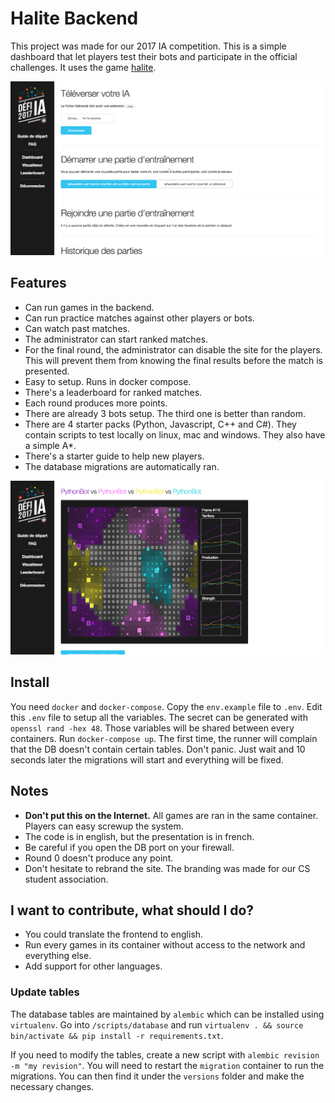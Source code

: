 # Halite Backend
This project was made for our 2017 IA competition. This is a simple dashboard that let players test their bots and participate in the official challenges. It uses the game [halite](https://halite.io/).

![Admin interface](admin_interface.png)

## Features
- Can run games in the backend.
- Can run practice matches against other players or bots.
- Can watch past matches.
- The administrator can start ranked matches.
- For the final round, the administrator can disable the site for the players.
This will prevent them from knowing the final results before the match is presented.
- Easy to setup. Runs in docker compose.
- There's a leaderboard for ranked matches.
- Each round produces more points.
- There are already 3 bots setup. The third one is better than random.
- There are 4 starter packs (Python, Javascript, C++ and C#). They contain scripts to test locally on linux, mac and windows. They also have a simple A*.
- There's a starter guide to help new players.
- The database migrations are automatically ran.

![Game viewer](game_viewer.png)

## Install
You need `docker` and `docker-compose`. Copy the `env.example` file to `.env`.
Edit this `.env` file to setup all the variables. The secret can be generated
with `openssl rand -hex 48`. Those variables will be shared between every
containers. Run `docker-compose up`. The first time, the runner will complain
that the DB doesn't contain certain tables. Don't panic. Just wait and 10 seconds later the migrations will start and everything will be fixed.

## Notes
- **Don't put this on the Internet.** All games are ran in the same container. Players can easy screwup the system.
- The code is in english, but the presentation is in french.
- Be careful if you open the DB port on your firewall.
- Round 0 doesn't produce any point.
- Don't hesitate to rebrand the site. The branding was made for our CS student
association.

## I want to contribute, what should I do?
- You could translate the frontend to english.
- Run every games in its container without access to the network and everything else.
- Add support for other languages.

### Update tables
The database tables are maintained by `alembic` which can be installed using
`virtualenv`. Go into `/scripts/database` and run
`virtualenv . && source bin/activate && pip install -r requirements.txt`.

If you need to modify the tables, create a new script with
`alembic revision -m "my revision"`. You will need to restart the `migration`
container to run the migrations. You can then find it under the `versions` folder and make the necessary changes.
